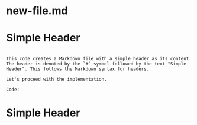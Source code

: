 # new-file.md

# Simple Header
```

This code creates a Markdown file with a simple header as its content. The header is denoted by the `#` symbol followed by the text "Simple Header". This follows the Markdown syntax for headers.

Let's proceed with the implementation.

Code:
```
# Simple Header

